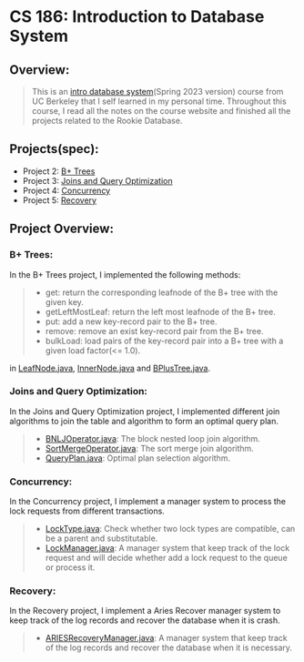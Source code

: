 # CS 186: Introduction to Database System

## Overview:

> This is an [intro database system](https://cs186berkeley.net/)(Spring 2023 version) course from UC Berkeley that I self learned in my personal time.
> Throughout this course, I read all the notes on the course website and finished all the projects related to the Rookie Database. 

## Projects(spec):

- Project 2: [B+ Trees](https://cs186.gitbook.io/project/assignments/proj2)
- Project 3: [Joins and Query Optimization](https://cs186.gitbook.io/project/assignments/proj3)
- Project 4: [Concurrency](https://cs186.gitbook.io/project/assignments/proj4)
- Project 5: [Recovery](https://cs186.gitbook.io/project/assignments/proj5)

## Project Overview:

### B+ Trees:

In the B+ Trees project, I implemented the following methods:

> - get: return the corresponding leafnode of the B+ tree with the given key.
> - getLeftMostLeaf: return the left most leafnode of the B+ tree.
> - put: add a new key-record pair to the B+ tree.
> - remove: remove an exist key-record pair from the B+ tree.
> - bulkLoad: load pairs of the key-record pair into a B+ tree with a given load factor(<= 1.0).

in [LeafNode.java](https://github.com/Leon123-Lin/sp23-rookiedb/blob/main/src/main/java/edu/berkeley/cs186/database/index/LeafNode.java), 
[InnerNode.java](https://github.com/Leon123-Lin/sp23-rookiedb/blob/main/src/main/java/edu/berkeley/cs186/database/index/InnerNode.java) 
and [BPlusTree.java](https://github.com/Leon123-Lin/sp23-rookiedb/blob/main/src/main/java/edu/berkeley/cs186/database/index/BPlusTree.java).


### Joins and Query Optimization:

In the Joins and Query Optimization project, I implemented different join algorithms to join the table and algorithm to form an optimal query plan.

> - [BNLJOperator.java](https://github.com/Leon123-Lin/sp23-rookiedb/blob/main/src/main/java/edu/berkeley/cs186/database/query/join/BNLJOperator.java): The block nested loop join algorithm.
> - [SortMergeOperator.java](https://github.com/Leon123-Lin/sp23-rookiedb/blob/main/src/main/java/edu/berkeley/cs186/database/query/join/SortMergeOperator.java): The sort merge join algorithm.
> - [QueryPlan.java](https://github.com/Leon123-Lin/sp23-rookiedb/blob/main/src/main/java/edu/berkeley/cs186/database/query/QueryPlan.java): Optimal plan selection algorithm.


### Concurrency:

In the Concurrency project, I implement a manager system to process the lock requests from different transactions.

> - [LockType.java](): Check whether two lock types are compatible, can be a parent and substitutable.
> - [LockManager.java](): A manager system that keep track of the lock request and will decide whether add a lock request to the queue or process it.


### Recovery:

In the Recovery project, I implement a Aries Recover manager system to keep track of the log records and recover the database when it is crash.

> - [ARIESRecoveryManager.java](): A manager system that keep track of the log records and recover the database when it is necessary.

